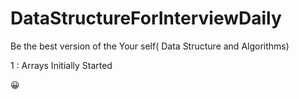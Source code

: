 # DataStructureForInterviewDaily
Be the best version of the Your self( Data Structure and Algorithms)


1 :  Arrays Initially Started 


<!DOCTYPE html>
<html>
<head>
<meta charset="UTF-8">
</head>
<body>


<p>&#128512;</p>

</body>
</html>
